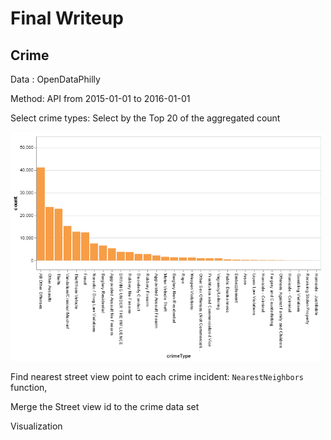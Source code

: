 # Final Writeup



## Crime

Data : OpenDataPhilly

Method: API from 2015-01-01 to 2016-01-01

Select crime types: Select by the Top 20 of the aggregated count

<img src="exploratory/writeup_img_repositpry/crimeselection.png" alt="drawing" width="500"/>

Find nearest street view point to each crime incident: `NearestNeighbors` function, 

Merge the Street view id to the crime data set

Visualization

